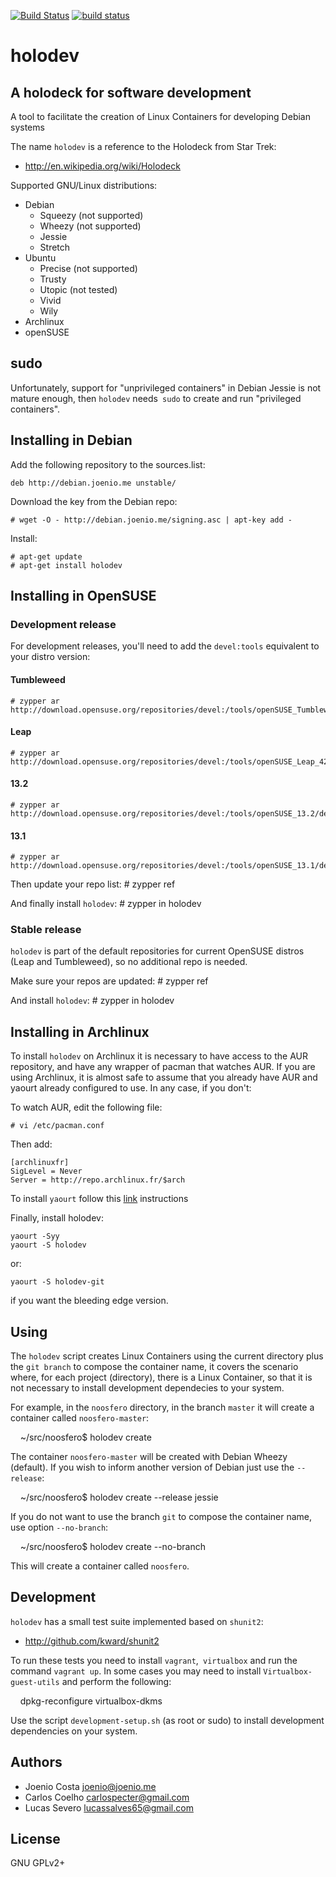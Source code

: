 [![Build Status](https://travis-ci.org/lappis-tools/holodev.svg?branch=master)](https://travis-ci.org/lappis-tools/holodev)
[![build status](https://gitlab.com/lappis/holodev/badges/master/build.svg)](https://gitlab.com/lappis/holodev/commits/master)

# holodev

## A holodeck for software development

A tool to facilitate the creation of Linux Containers for developing Debian systems

The name `holodev` is a reference to the Holodeck from Star Trek:

* http://en.wikipedia.org/wiki/Holodeck

Supported GNU/Linux distributions:

* Debian
  * Squeezy (not supported)
  * Wheezy (not supported)
  * Jessie
  * Stretch
* Ubuntu
  * Precise (not supported)
  * Trusty
  * Utopic (not tested)
  * Vivid
  * Wily
* Archlinux
* openSUSE

## sudo

Unfortunately, support for "unprivileged containers" in Debian Jessie is not mature enough, then `holodev` needs` sudo` to create and run "privileged containers".

## Installing in Debian

Add the following repository to the sources.list:

    deb http://debian.joenio.me unstable/

Download the key from the Debian repo:

    # wget -O - http://debian.joenio.me/signing.asc | apt-key add -

Install:

    # apt-get update
    # apt-get install holodev

## Installing in OpenSUSE


### Development release
For development releases, you'll need to add the `devel:tools` equivalent to your distro version:

#### Tumbleweed
    # zypper ar http://download.opensuse.org/repositories/devel:/tools/openSUSE_Tumbleweed/devel:tools.repo

#### Leap
    # zypper ar http://download.opensuse.org/repositories/devel:/tools/openSUSE_Leap_42.1/devel:tools.repo

#### 13.2
    # zypper ar http://download.opensuse.org/repositories/devel:/tools/openSUSE_13.2/devel:tools.repo

#### 13.1
    # zypper ar http://download.opensuse.org/repositories/devel:/tools/openSUSE_13.1/devel:tools.repo

Then update your repo list:
    # zypper ref

And finally install `holodev`:
    # zypper in holodev

### Stable release

`holodev` is part of the default repositories for current OpenSUSE distros (Leap and Tumbleweed), so no additional repo is needed.

Make sure your repos are updated:
    # zypper ref

And install `holodev`:
    # zypper in holodev


## Installing in Archlinux

To install `holodev` on Archlinux it is necessary to have access to the AUR repository, and have any wrapper of pacman that watches AUR. If you are using Archlinux, it is almost safe to assume that you already have AUR and yaourt already configured to use. In any case, if you don't:

To watch AUR, edit the following file:

    # vi /etc/pacman.conf

Then add:

    [archlinuxfr]
    SigLevel = Never
    Server = http://repo.archlinux.fr/$arch

To install `yaourt` follow this [link](https://archlinux.fr/yaourt-en) instructions

Finally, install holodev:

    yaourt -Syy
    yaourt -S holodev

or:

    yaourt -S holodev-git

if you want the bleeding edge version.

## Using

The `holodev` script creates Linux Containers using the current directory plus the `git branch` to compose the container name, it covers the scenario where, for each project (directory), there is a Linux Container, so that it is not necessary to install development dependecies to your system.

For example, in the `noosfero` directory, in the branch `master` it will create a container called `noosfero-master`:

    ~/src/noosfero$ holodev create

The container `noosfero-master` will be created with Debian Wheezy (default). If you wish to inform another version of Debian just use the `--release`:

    ~/src/noosfero$ holodev create --release jessie

If you do not want to use the branch `git` to compose the container name, use option `--no-branch`:

    ~/src/noosfero$ holodev create --no-branch

This will create a container called `noosfero`.

## Development

`holodev` has a small test suite implemented based on `shunit2`:

* http://github.com/kward/shunit2

To run these tests you need to install `vagrant`,` virtualbox` and run the command `vagrant up`. In some cases you may need to install `Virtualbox-guest-utils` and perform the following:

    dpkg-reconfigure virtualbox-dkms

Use the script `development-setup.sh` (as root or sudo) to install development dependencies on your system.

## Authors

* Joenio Costa <joenio@joenio.me>
* Carlos Coelho <carlospecter@gmail.com>
* Lucas Severo <lucassalves65@gmail.com>

## License

GNU GPLv2+
